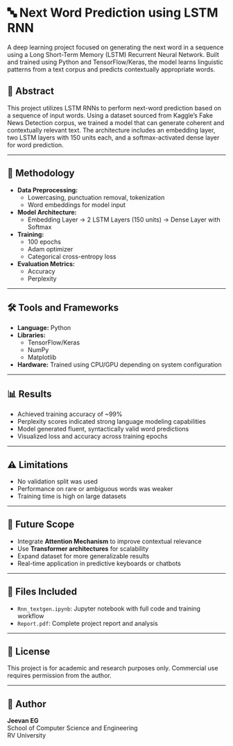 
# 🔤 Next Word Prediction using LSTM RNN

A deep learning project focused on generating the next word in a sequence using a Long Short-Term Memory (LSTM) Recurrent Neural Network. Built and trained using Python and TensorFlow/Keras, the model learns linguistic patterns from a text corpus and predicts contextually appropriate words.

## 📘 Abstract

This project utilizes LSTM RNNs to perform next-word prediction based on a sequence of input words. Using a dataset sourced from Kaggle’s Fake News Detection corpus, we trained a model that can generate coherent and contextually relevant text. The architecture includes an embedding layer, two LSTM layers with 150 units each, and a softmax-activated dense layer for word prediction.

---

## 🧠 Methodology

- **Data Preprocessing:**
  - Lowercasing, punctuation removal, tokenization
  - Word embeddings for model input
- **Model Architecture:**
  - Embedding Layer → 2 LSTM Layers (150 units) → Dense Layer with Softmax
- **Training:**
  - 100 epochs
  - Adam optimizer
  - Categorical cross-entropy loss
- **Evaluation Metrics:**
  - Accuracy
  - Perplexity

---

## 🛠️ Tools and Frameworks

- **Language:** Python
- **Libraries:**
  - TensorFlow/Keras
  - NumPy
  - Matplotlib
- **Hardware:** Trained using CPU/GPU depending on system configuration

---

## 📊 Results

- Achieved training accuracy of ~99%
- Perplexity scores indicated strong language modeling capabilities
- Model generated fluent, syntactically valid word predictions
- Visualized loss and accuracy across training epochs

---

## ⚠️ Limitations

- No validation split was used
- Performance on rare or ambiguous words was weaker
- Training time is high on large datasets

---

## 🔮 Future Scope

- Integrate **Attention Mechanism** to improve contextual relevance
- Use **Transformer architectures** for scalability
- Expand dataset for more generalizable results
- Real-time application in predictive keyboards or chatbots

---

## 📁 Files Included

- `Rnn_textgen.ipynb`: Jupyter notebook with full code and training workflow
- `Report.pdf`: Complete project report and analysis

---

## 📜 License

This project is for academic and research purposes only. Commercial use requires permission from the author.

---

## 🙋 Author

**Jeevan EG**  
School of Computer Science and Engineering  
RV University  
```
